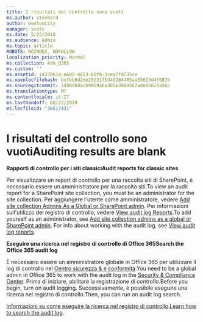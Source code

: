 ```yaml
---
title: I risultati del controllo sono vuoti
ms.author: stevhord
author: bentoncity
manager: scotv
ms.date: 5/25/2018
ms.audience: Admin
ms.topic: article
ROBOTS: NOINDEX, NOFOLLOW
localization_priority: Normal
ms.collection: Adm_O365
ms.custom: ''
ms.assetid: 1437061a-a602-4853-b5fb-3cea7fd735ce
ms.openlocfilehash: befbb9d2de29231f5346284485aa55613d4f687b
ms.sourcegitcommit: 1d98db8acb9959aba3b5e308a567ade6b62da56c
ms.translationtype: MT
ms.contentlocale: it-IT
ms.lasthandoff: 08/22/2019
ms.locfileid: "36517431"
---
```

# <a name="auditing-results-are-blank"></a><span data-ttu-id="9e625-102">I risultati del controllo sono vuoti</span><span class="sxs-lookup"><span data-stu-id="9e625-102">Auditing results are blank</span></span>

 <span data-ttu-id="9e625-103">**Rapporti di controllo per i siti classici**</span><span class="sxs-lookup"><span data-stu-id="9e625-103">**Audit reports for classic sites**</span></span>
  
<span data-ttu-id="9e625-104">Per visualizzare un report di controllo per una raccolta siti di SharePoint, è necessario essere un amministratore per la raccolta siti.</span><span class="sxs-lookup"><span data-stu-id="9e625-104">To view an audit report for a SharePoint site collection, you must be an administrator for the site collection.</span></span> <span data-ttu-id="9e625-105">Per aggiungere l'utente come amministratore, vedere [Add site collection Admins As a Global or SharePoint admin](https://go.microsoft.com/fwlink/?linkid=869390). Per informazioni sull'utilizzo del registro di controllo, vedere [View audit log Reports](https://go.microsoft.com/fwlink/?linkid=395237).</span><span class="sxs-lookup"><span data-stu-id="9e625-105">To add yourself as an administrator, see [Add site collection admins as a global or SharePoint admin](https://go.microsoft.com/fwlink/?linkid=869390). For info about working with the audit log, see [View audit log reports](https://go.microsoft.com/fwlink/?linkid=395237).</span></span> 
  
 <span data-ttu-id="9e625-106">**Eseguire una ricerca nel registro di controllo di Office 365**</span><span class="sxs-lookup"><span data-stu-id="9e625-106">**Search the Office 365 audit log**</span></span>
  
<span data-ttu-id="9e625-107">È necessario essere un amministratore globale in Office 365 per utilizzare il log di controllo nel [Centro sicurezza &amp; e conformità](https://protection.office.com).</span><span class="sxs-lookup"><span data-stu-id="9e625-107">You need to be a global admin in Office 365 to work with the audit log in the [Security &amp; Compliance Center](https://protection.office.com).</span></span> <span data-ttu-id="9e625-108">Prima di iniziare, abilitare la registrazione di controllo.</span><span class="sxs-lookup"><span data-stu-id="9e625-108">Before you begin, turn on audit logging.</span></span> <span data-ttu-id="9e625-109">Successivamente, è possibile eseguire una ricerca nel registro di controllo.</span><span class="sxs-lookup"><span data-stu-id="9e625-109">Then, you can run an audit log search.</span></span> 
  
<span data-ttu-id="9e625-110">[Informazioni su come eseguire la ricerca nel registro di controllo](https://go.microsoft.com/fwlink/?linkid=708432).</span><span class="sxs-lookup"><span data-stu-id="9e625-110">[Learn how to search the audit log](https://go.microsoft.com/fwlink/?linkid=708432).</span></span>
  

